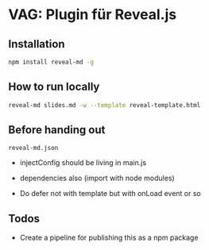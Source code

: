 # VAG: Plugin für Reveal.js

## Installation
```bash
npm install reveal-md -g
```

## How to run locally
```bash
reveal-md slides.md -w --template reveal-template.html
```


## Before handing out 

`reveal-md.json`
- injectConfig should be living in main.js
- dependencies also (import with node modules)

- Do defer not with template but with onLoad event or so


## Todos
- Create a pipeline for publishing this as a npm package